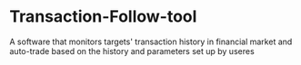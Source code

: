 # Transaction-Follow-tool
A software that monitors targets' transaction history in financial market and auto-trade based on the history and parameters set up by useres
